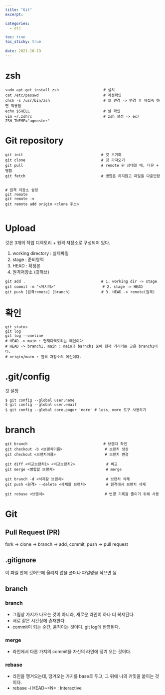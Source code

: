 ```yaml
---
title: "Git"
excerpt:

categories:
  - etc

toc: true
toc_sticky: true
 
date: 2021-10-19
---
```


# zsh

```shell
sudo apt-get install zsh                    # 설치
cat /etc/passwd                             # 계정확인
chsh -s /usr/bin/zsh                        # 쉘 변경 -> 변경 후 재접속 하면 적용됨
echo $SHELL                                 # 쉘 확인
vim ~/.zshrc                                # zsh 설정 -> ex) ZSH_THEME="agnoster"
```

# Git repository

```shell
git init                                   # 깃 초기화
git clone                                  # 깃 가져오기
git pull                                   # remote 된 상태일 때, 다운 + 병합
git fetch                                  # 병합은 하지않고 파일을 다운만함


# 원격 저장소 설정
git remote
git remote -v 
git remote add origin <clone 주소>


```

# Upload

깃은 3개의 작업 디렉토리 + 원격 저장소로 구성되어 있다.

1. working directory : 실제파일
2. stage : 준비영역
3. HEAD : 확정본
4. 원격저장소 (깃허브)

```shell
git add .                                  # 1. working dir -> stage
git commit -m "<메시지>"                     # 2. stage -> HEAD
git push [원격remote] [branch]              # 3. HEAD -> remote(원격)
```

# 확인

```shell
git status
git log
git log --oneline
# HEAD -> main : 현재디렉토리는 메인이다.
# HEAD -> branch1, main : main과 barnch1 중에 현재 가리키는 곳은 branch1이다.
# origin/main : 원격 저장소의 메인이다.
```

# .git/config

깃 설정

```shell
$ git config --global user.name
$ git config --global user.email
$ git config --global core.pager 'more' # less, more 도구 사용하기
```

# branch

```shell
git branch                                  # 브랜치 확인
git checkout -b <브랜치이름>                   # 브랜치 생성
git checkout <브랜치이름>                      # 브랜치 변경

git diff <비교브랜치1> <비교브랜치2>              # 비교
git merge <병합할 브랜치>                       # merge

git branch -d <삭제할 브랜치>                   # 브랜치 삭제
git push <원격> --delete <삭제할 브랜치>         # 원격에서 브랜치 삭제

git rebase <브랜치>                           # 변경 기록을 줄이기 위해 사용
```

# Git

## Pull Request (PR)

fork -> clone -> branch -> add, commit, push -> pull request

## .gitignore

이 파일 안에 깃허브에 올리지 않을 폴더나 파일명을 적으면 됨

## branch

### branch

* 그림상 가지가 나오는 것이 아니라, 새로운 라인이 하나 더 복제된다.
* 서로 같은 시간상에 존재한다.
* commit이 되는 순간, 움직이는 것이다. git log에 반영된다.

### merge

* 라인에서 다른 가지의 commit을 자신의 라인에 땡겨 오는 것이다.

### rebase

* 라인을 땡겨오는데, 땡겨오는 가지를 base로 두고, 그 뒤에 나의 커밋을 붙이는 것이다.
* rebase -i HEAD~\<N> : Interactive
